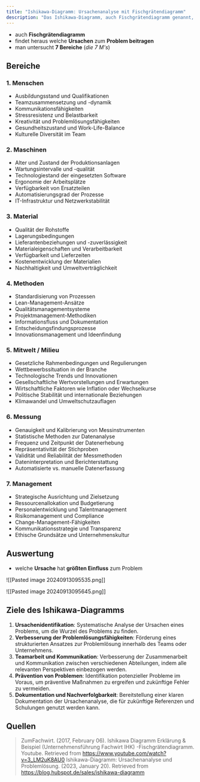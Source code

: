 ```yaml
---
title: "Ishikawa-Diagramm: Ursachenanalyse mit Fischgrätendiagramm"
description: "Das Ishikawa-Diagramm, auch Fischgrätendiagramm genannt, analysiert Ursachen von Problemen in 7 Bereichen: Menschen, Maschinen, Material, Methoden, Mitwelt, Messung und Management. Es hilft bei der systematischen Problemlösung."
---
```


 - auch **Fischgrätendiagramm**
- findet heraus welche **Ursachen** zum **Problem beitragen**
- man untersucht **7 Bereiche** (*die 7 M's*)

## Bereiche

### 1. Menschen
- Ausbildungsstand und Qualifikationen
- Teamzusammensetzung und -dynamik
- Kommunikationsfähigkeiten
- Stressresistenz und Belastbarkeit
- Kreativität und Problemlösungsfähigkeiten
- Gesundheitszustand und Work-Life-Balance
- Kulturelle Diversität im Team
### 2. Maschinen
- Alter und Zustand der Produktionsanlagen
- Wartungsintervalle und -qualität
- Technologiestand der eingesetzten Software
- Ergonomie der Arbeitsplätze
- Verfügbarkeit von Ersatzteilen
- Automatisierungsgrad der Prozesse
- IT-Infrastruktur und Netzwerkstabilität
### 3. Material
- Qualität der Rohstoffe
- Lagerungsbedingungen
- Lieferantenbeziehungen und -zuverlässigkeit
- Materialeigenschaften und Verarbeitbarkeit
- Verfügbarkeit und Lieferzeiten
- Kostenentwicklung der Materialien
- Nachhaltigkeit und Umweltverträglichkeit
### 4. Methoden
- Standardisierung von Prozessen
- Lean-Management-Ansätze
- Qualitätsmanagementsysteme
- Projektmanagement-Methodiken
- Informationsfluss und Dokumentation
- Entscheidungsfindungsprozesse
- Innovationsmanagement und Ideenfindung
### 5. Mitwelt / Milieu
- Gesetzliche Rahmenbedingungen und Regulierungen
- Wettbewerbssituation in der Branche
- Technologische Trends und Innovationen
- Gesellschaftliche Wertvorstellungen und Erwartungen
- Wirtschaftliche Faktoren wie Inflation oder Wechselkurse
- Politische Stabilität und internationale Beziehungen
- Klimawandel und Umweltschutzauflagen
### 6. Messung
- Genauigkeit und Kalibrierung von Messinstrumenten
- Statistische Methoden zur Datenanalyse
- Frequenz und Zeitpunkt der Datenerhebung
- Repräsentativität der Stichproben
- Validität und Reliabilität der Messmethoden
- Dateninterpretation und Berichterstattung
- Automatisierte vs. manuelle Datenerfassung
### 7. Management
- Strategische Ausrichtung und Zielsetzung
- Ressourcenallokation und Budgetierung
- Personalentwicklung und Talentmanagement
- Risikomanagement und Compliance
- Change-Management-Fähigkeiten
- Kommunikationsstrategie und Transparenz
- Ethische Grundsätze und Unternehmenskultur

## Auswertung
- welche **Ursache** hat **größten Einfluss** zum Problem

![[Pasted image 20240913095535.png]]

![[Pasted image 20240913095645.png]]


## Ziele des Ishikawa-Diagramms
1. **Ursachenidentifikation**: Systematische Analyse der Ursachen eines Problems, um die Wurzel des Problems zu finden.
2. **Verbesserung der Problemlösungsfähigkeiten**: Förderung eines strukturierten Ansatzes zur Problemlösung innerhalb des Teams oder Unternehmens.
3. **Teamarbeit und Kommunikation**: Verbesserung der Zusammenarbeit und Kommunikation zwischen verschiedenen Abteilungen, indem alle relevanten Perspektiven einbezogen werden.
4. **Prävention von Problemen**: Identifikation potenzieller Probleme im Voraus, um präventive Maßnahmen zu ergreifen und zukünftige Fehler zu vermeiden.
5. **Dokumentation und Nachverfolgbarkeit**: Bereitstellung einer klaren Dokumentation der Ursachenanalyse, die für zukünftige Referenzen und Schulungen genutzt werden kann.


## Quellen

> ZumFachwirt. (2017, February 06). Ishikawa Diagramm Erklärung & Beispiel (Unternehmensführung Fachwirt IHK) -Fischgrätendiagramm. Youtube. Retrieved from https://www.youtube.com/watch?v=3_LM2uK8AU0
> Ishikawa-Diagramm: Ursachenanalyse und Problemlösung. (2023, January 20). Retrieved from https://blog.hubspot.de/sales/ishikawa-diagramm